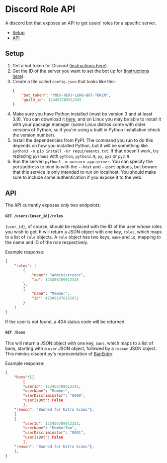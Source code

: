 # Discord Role API

A discord bot that exposes an API to get users' roles for a specific server.

 - [Setup](#setup)
 - [API](#api)

## Setup

 1. Get a bot token for Discord ([instructions here](https://github.com/discord-apps/bot-tutorial#how-to-create-an-application)).
 2. Get the ID of the server you want to set the bot up for ([instructions here](https://support.discord.com/hc/en-us/articles/206346498-Where-can-I-find-my-User-Server-Message-ID-)).
 3. Create a file called `config.json` that looks like this:
    ```json
    {
        "bot_token": "YOUR-VERY-LONG-BOT-TOKEN",
        "guild_id": 123456789012345
    }
    ```
 4. Make sure you have Python installed (must be version 3 and at least 3.9). You can download it [here](https://www.python.org/downloads/), and on Linux you may be able to install it with your package manager (some Linux distros come with older versions of Python, so if you're using a built in Python installation check the version number).
 5. Install the dependencies from PyPI. The command you run to do this depends on how you installed Python, but it will be something like `python3 -m pip install -Ur requirements.txt`. If that doesn't work, try replacing `python3` with `python`, `python3.9`, `py`, `py3` or `py3.9`.
 6. Run the server: `python3 -m uvicorn app:server`. You can specify the port/address to bind to with the `--host` and `--port` options, but beware that this service is only intended to run on localhost. You should make sure to include some authentication if you expose it to the web.

## API

The API currently exposes only two endpoints:

#### `GET /users/{user_id}/roles`

`{user_id}`, of course, should be replaced with the ID of the user whose roles you wish to get. It will return a JSON object with one key, `roles`, which maps to a list of `role` objects. A `role` object has two keys, `name` and `id`, mapping to the name and ID of the role respectively.

Example response:
```json
{
    "roles": [
        {
            "name": "Administrator",
            "id": 123456789012345
        },
        {
            "name": "Member",
            "id": 423491978162852
        }
    ]
}
```

If the user is not found, a 404 status code will be returned.

#### `GET /bans`

This will return a JSON object with one key, `bans`, which maps to a list of bans, starting with a `user` JSON object, followed by a `reason` JSON object. This mimics discord.py's representation of [BanEntry](https://discordpy.readthedocs.io/en/stable/api.html?highlight=banentry#discord.BanEntry)

Example response:
```json
{
    "bans":[{
        [
        "userId": 123456789012345,
        "userName": "Member",
        "userDiscriminator": "0000",
        "userIsBot": False
        ],
    "reason": "Banned for Nitro Scams"},
    {
    [
        "userId": 123456789012323,
        "userName": "MemberTwo",
        "userDiscriminator": "0001",
        "userIsBot": False
        ],
    "reason": "Banned for Nitro Scams"},
    ],
}
```